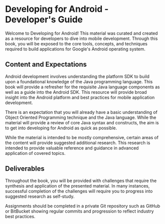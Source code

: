 Developing for Android - Developer's Guide
=======

Welcome to Developing for Android!  This material was curated and created as a resource for developers to dive into mobile development.  Through this book, you will be exposed to the core tools, concepts, and techniques required to build applications for Google's Android operating system. 

## Content and Expectations

Android development involves understanding the platform SDK to build upon a foundational knowledge of the Java programming language. This book will provide a refresher for the requisite Java language components as well as a guide into the Android SDK.  This resource will provide broad insight into the Android platform and best practices for mobile application development.  

There is an expectation that you will already have a basic understanding of Object Oriented Programming technique and the Java language.  While the material will provide a review of core Java syntax and constructs, the aim is to get into developing for Android as quick as possible.  

While the material is intended to be mostly comprehensive, certain areas of the content will provide suggested additional research.  This research is intended to provide valuable reference and guidance in advanced application of covered topics.


## Deliverables

Throughout the book, you will be provided with challenges that require the synthesis and application of the presented material.  In many instances, successful completion of the challenges will require you to progress into suggested research as self-study.  

Assignments should be completed in a private Git repository such as GitHub or BitBucket showing regular commits and progression to reflect industry best practices.  